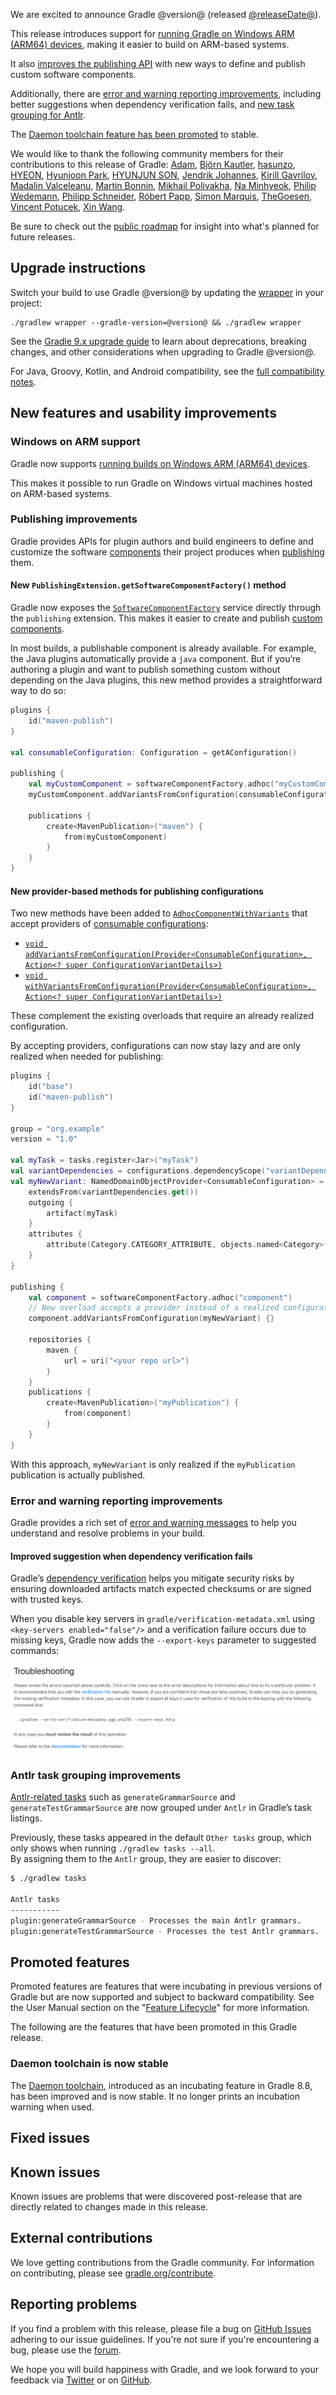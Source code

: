 <meta property="og:image" content="https://gradle.org/images/releases/gradle-default.png" />
<meta property="og:type"  content="article" />
<meta property="og:title" content="Gradle @version@ Release Notes" />
<meta property="og:site_name" content="Gradle Release Notes">
<meta property="og:description" content="We are excited to announce Gradle @version@.">
<meta name="twitter:card" content="summary_large_image">
<meta name="twitter:site" content="@gradle">
<meta name="twitter:creator" content="@gradle">
<meta name="twitter:title" content="Gradle @version@ Release Notes">
<meta name="twitter:description" content="We are excited to announce Gradle @version@.">
<meta name="twitter:image" content="https://gradle.org/images/releases/gradle-default.png">

We are excited to announce Gradle @version@ (released [@releaseDate@](https://gradle.org/releases/)).

This release introduces support for [running Gradle on Windows ARM (ARM64) devices](#windows-arm-support), making it easier to build on ARM-based systems.

It also [improves the publishing API](#publishing-improvements) with new ways to define and publish custom software components.

Additionally, there are [error and warning reporting improvements](#error), including better suggestions when dependency verification fails, and [new task grouping for Antlr](#antlr-task-group).

The [Daemon toolchain feature has been promoted](#daemon-promo) to stable.

We would like to thank the following community members for their contributions to this release of Gradle:
[Adam](https://github.com/aSemy),
[Björn Kautler](https://github.com/Vampire),
[hasunzo](https://github.com/hasunzo),
[HYEON](https://github.com/iohyeon),
[Hyunjoon Park](https://github.com/academey),
[HYUNJUN SON](https://github.com/guswns1659),
[Jendrik Johannes](https://github.com/jjohannes),
[Kirill Gavrilov](https://github.com/gavvvr),
[Madalin Valceleanu](https://github.com/vmadalin),
[Martin Bonnin](https://github.com/martinbonnin),
[Mikhail Polivakha](https://github.com/mipo256),
[Na Minhyeok](https://github.com/NaMinhyeok),
[Philip Wedemann](https://github.com/hfhbd),
[Philipp Schneider](https://github.com/p-schneider),
[Róbert Papp](https://github.com/TWiStErRob),
[Simon Marquis](https://github.com/SimonMarquis),
[TheGoesen](https://github.com/TheGoesen),
[Vincent Potucek](https://github.com/Pankraz76),
[Xin Wang](https://github.com/scaventz).

Be sure to check out the [public roadmap](https://roadmap.gradle.org) for insight into what's planned for future releases.

## Upgrade instructions

Switch your build to use Gradle @version@ by updating the [wrapper](userguide/gradle_wrapper.html) in your project:

```text
./gradlew wrapper --gradle-version=@version@ && ./gradlew wrapper
```

See the [Gradle 9.x upgrade guide](userguide/upgrading_version_9.html#changes_@baseVersion@) to learn about deprecations, breaking changes, and other considerations when upgrading to Gradle @version@.

For Java, Groovy, Kotlin, and Android compatibility, see the [full compatibility notes](userguide/compatibility.html).   

## New features and usability improvements

<a name="windows-arm-support"></a>
### Windows on ARM support

Gradle now supports [running builds on Windows ARM (ARM64) devices](userguide/compatibility.html#target_platforms).

This makes it possible to run Gradle on Windows virtual machines hosted on ARM-based systems.

<a name="publishing-improvements"></a>
### Publishing improvements

Gradle provides APIs for plugin authors and build engineers to define and customize the software [components](userguide/glossary.html#sub:terminology_component) their project produces when [publishing](userguide/publishing_customization.html) them.

#### New `PublishingExtension.getSoftwareComponentFactory()` method

Gradle now exposes the [`SoftwareComponentFactory`](javadoc/org/gradle/api/component/SoftwareComponentFactory.html) service directly through the `publishing` extension.
This makes it easier to create and publish [custom components](userguide/publishing_customization.html#sec:publishing-custom-components).

In most builds, a publishable component is already available.
For example, the Java plugins automatically provide a `java` component.
But if you’re authoring a plugin and want to publish something custom without depending on the Java plugins, this new method provides a straightforward way to do so:

```kotlin
plugins {
    id("maven-publish")
}

val consumableConfiguration: Configuration = getAConfiguration()

publishing {
    val myCustomComponent = softwareComponentFactory.adhoc("myCustomComponent")
    myCustomComponent.addVariantsFromConfiguration(consumableConfiguration) {}

    publications {
        create<MavenPublication>("maven") {
            from(myCustomComponent)
        }
    }
}
```

#### New provider-based methods for publishing configurations

Two new methods have been added to [`AdhocComponentWithVariants`](javadoc/org/gradle/api/component/AdhocComponentWithVariants.html) that accept providers of [consumable configurations](userguide/declaring_configurations.html#sec:resolvable-consumable-configs):

- [`void addVariantsFromConfiguration(Provider<ConsumableConfiguration>, Action<? super ConfigurationVariantDetails>)`](javadoc/org/gradle/api/component/AdhocComponentWithVariants.html#addVariantsFromConfiguration(org.gradle.api.provider.Provider,org.gradle.api.Action))
- [`void withVariantsFromConfiguration(Provider<ConsumableConfiguration>, Action<? super ConfigurationVariantDetails>)`](javadoc/org/gradle/api/component/AdhocComponentWithVariants.html#withVariantsFromConfiguration(org.gradle.api.provider.Provider,org.gradle.api.Action))

These complement the existing overloads that require an already realized configuration.

By accepting providers, configurations can now stay lazy and are only realized when needed for publishing:

```kotlin
plugins {
    id("base")
    id("maven-publish")
}

group = "org.example"
version = "1.0"

val myTask = tasks.register<Jar>("myTask")
val variantDependencies = configurations.dependencyScope("variantDependencies")
val myNewVariant: NamedDomainObjectProvider<ConsumableConfiguration> = configurations.consumable("myNewVariant") {
    extendsFrom(variantDependencies.get())
    outgoing {
        artifact(myTask)
    }
    attributes {
        attribute(Category.CATEGORY_ATTRIBUTE, objects.named<Category>("foo"))
    }
}

publishing {
    val component = softwareComponentFactory.adhoc("component")
    // New overload accepts a provider instead of a realized configuration
    component.addVariantsFromConfiguration(myNewVariant) {}

    repositories {
        maven {
            url = uri("<your repo url>")
        }
    }
    publications {
        create<MavenPublication>("myPublication") {
            from(component)
        }
    }
}
```

With this approach, `myNewVariant` is only realized if the `myPublication` publication is actually published.

<a name="error"></a>
### Error and warning reporting improvements

Gradle provides a rich set of [error and warning messages](userguide/logging.html) to help you understand and resolve problems in your build.

#### Improved suggestion when dependency verification fails

Gradle’s [dependency verification](userguide/dependency_verification.html) helps you mitigate security risks by ensuring downloaded artifacts match expected checksums or are signed with trusted keys.

When you disable key servers in `gradle/verification-metadata.xml` using `<key-servers enabled="false"/>` and a verification failure occurs due to missing keys, Gradle now adds the `--export-keys` parameter to suggested commands:

![Dependency Verification Fails Suggestion](release-notes-assets/dependency-verification-suggestion.png)

<a name="antlr-task-group"></a>
### Antlr task grouping improvements

[Antlr-related tasks](userguide/antlr_plugin.html) such as `generateGrammarSource` and `generateTestGrammarSource` are now grouped under `Antlr` in Gradle’s task listings.

Previously, these tasks appeared in the default `Other tasks` group, which only shows when running `./gradlew tasks --all`.  
By assigning them to the `Antlr` group, they are easier to discover:

```bash
$ ./gradlew tasks

Antlr tasks
-----------
plugin:generateGrammarSource - Processes the main Antlr grammars.
plugin:generateTestGrammarSource - Processes the test Antlr grammars.
```

## Promoted features

Promoted features are features that were incubating in previous versions of Gradle but are now supported and subject to backward compatibility.
See the User Manual section on the "[Feature Lifecycle](userguide/feature_lifecycle.html)" for more information.

The following are the features that have been promoted in this Gradle release.

<a name="daemon-promo"></a>
### Daemon toolchain is now stable

The [Daemon toolchain](userguide/gradle_daemon.html#sec:daemon_jvm_criteria), introduced as an incubating feature in Gradle 8.8, has been improved and is now stable.
It no longer prints an incubation warning when used.

## Fixed issues

<!--
This section will be populated automatically
-->

## Known issues

Known issues are problems that were discovered post-release that are directly related to changes made in this release.

<!--
This section will be populated automatically
-->

## External contributions

We love getting contributions from the Gradle community. For information on contributing, please see [gradle.org/contribute](https://gradle.org/contribute).

## Reporting problems

If you find a problem with this release, please file a bug on [GitHub Issues](https://github.com/gradle/gradle/issues) adhering to our issue guidelines.
If you're not sure if you're encountering a bug, please use the [forum](https://discuss.gradle.org/c/help-discuss).

We hope you will build happiness with Gradle, and we look forward to your feedback via [Twitter](https://twitter.com/gradle) or on [GitHub](https://github.com/gradle).
